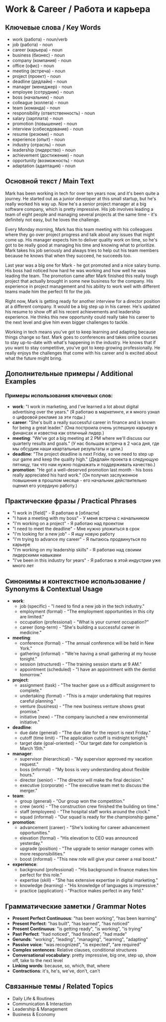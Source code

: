 # Work & Career / Работа и карьера

## Ключевые слова / Key Words
- work (работа) - noun/verb
- job (работа) - noun
- career (карьера) - noun
- business (бизнес) - noun
- company (компания) - noun
- office (офис) - noun
- meeting (встреча) - noun
- project (проект) - noun
- deadline (дедлайн) - noun
- manager (менеджер) - noun
- employee (сотрудник) - noun
- boss (начальник) - noun
- colleague (коллега) - noun
- team (команда) - noun
- responsibility (ответственность) - noun
- salary (зарплата) - noun
- promotion (повышение) - noun
- interview (собеседование) - noun
- resume (резюме) - noun
- experience (опыт) - noun
- industry (отрасль) - noun
- leadership (лидерство) - noun
- achievement (достижение) - noun
- opportunity (возможность) - noun
- adaptation (адаптация) - noun

## Основной текст / Main Text

Mark has been working in tech for over ten years now, and it's been quite a journey. He started out as a junior developer at this small startup, but he's really worked his way up. Now he's a senior project manager at a big software company, which is pretty impressive. His job involves leading a team of eight people and managing several projects at the same time - it's definitely not easy, but he loves the challenge.

Every Monday morning, Mark has this team meeting with his colleagues where they go over project progress and talk about any issues that might come up. His manager expects him to deliver quality work on time, so he's got to be really good at managing his time and knowing what to prioritize. Mark takes his job seriously and always tries to help out his team members because he knows that when they succeed, he succeeds too.

Last year was a big one for Mark - he got promoted and a nice salary bump. His boss had noticed how hard he was working and how well he was leading the team. The promotion came after Mark finished this really tough project that actually brought in some new business for the company. His experience in project management and his ability to work well with different teams made him the perfect fit for the job.

Right now, Mark is getting ready for another interview for a director position at a different company. It would be a big step up in his career. He's updated his resume to show off all his recent achievements and leadership experience. He thinks this new opportunity could really take his career to the next level and give him even bigger challenges to tackle.

Working in tech means you've got to keep learning and adapting because things change so fast. Mark goes to conferences and takes online courses to stay up-to-date with what's happening in the industry. He knows that if you want to stay competitive, you've got to keep growing professionally. He really enjoys the challenges that come with his career and is excited about what the future might bring.

## Дополнительные примеры / Additional Examples

### Примеры использования ключевых слов:
- **work**: "I work in marketing, and I've learned a lot about digital advertising over the years." (Я работаю в маркетинге, и я много узнал о цифровой рекламе за эти годы.)
- **career**: "She's built a really successful career in finance and is known for being a great leader." (Она построила очень успешную карьеру в финансах и известна как отличный лидер.)
- **meeting**: "We've got a big meeting at 2 PM where we'll discuss our quarterly results and goals." (У нас большая встреча в 2 часа дня, где мы обсудим наши квартальные результаты и цели.)
- **deadline**: "The project deadline is next Friday, so we need to step up our game and keep the quality high." (Дедлайн проекта в следующую пятницу, так что нам нужно поднажать и поддерживать качество.)
- **promotion**: "He got a well-deserved promotion last month - his boss really appreciated his hard work." (Он получил заслуженное повышение в прошлом месяце - его начальник действительно оценил его усердную работу.)

## Практические фразы / Practical Phrases

- "I work in [field]" - Я работаю в [области]
- "I have a meeting with my boss" - У меня встреча с начальником
- "I'm working on a project" - Я работаю над проектом
- "I need to meet the deadline" - Мне нужно уложиться в срок
- "I'm looking for a new job" - Я ищу новую работу
- "I'm trying to advance my career" - Я пытаюсь продвинуться по карьере
- "I'm working on my leadership skills" - Я работаю над своими лидерскими навыками
- "I've been in this industry for years" - Я работаю в этой индустрии уже много лет

## Синонимы и контекстное использование / Synonyms & Contextual Usage

- **work**: 
  - job (specific) - "I need to find a new job in the tech industry."
  - employment (formal) - "The employment opportunities in this city are limited."
  - occupation (professional) - "What is your current occupation?"
  - career (long-term) - "She's building a successful career in medicine."
- **meeting**: 
  - conference (formal) - "The annual conference will be held in New York."
  - gathering (informal) - "We're having a small gathering at my house tonight."
  - session (structured) - "The training session starts at 9 AM."
  - appointment (scheduled) - "I have an appointment with the dentist tomorrow."
- **project**: 
  - assignment (task) - "The teacher gave us a difficult assignment to complete."
  - undertaking (formal) - "This is a major undertaking that requires careful planning."
  - venture (business) - "The new business venture shows great promise."
  - initiative (new) - "The company launched a new environmental initiative."
- **deadline**: 
  - due date (general) - "The due date for the report is next Friday."
  - cutoff (time limit) - "The application cutoff is midnight tonight."
  - target date (goal-oriented) - "Our target date for completion is March 15th."
- **manager**: 
  - supervisor (hierarchical) - "My supervisor approved my vacation request."
  - boss (informal) - "My boss is very understanding about flexible hours."
  - director (senior) - "The director will make the final decision."
  - executive (corporate) - "The executive team met to discuss the merger."
- **team**: 
  - group (general) - "Our group won the competition."
  - crew (work) - "The construction crew finished the building on time."
  - staff (employees) - "The hospital staff works around the clock."
  - squad (informal) - "Our squad is ready for the championship game."
- **promotion**: 
  - advancement (career) - "She's looking for career advancement opportunities."
  - elevation (formal) - "His elevation to CEO was announced yesterday."
  - upgrade (position) - "The upgrade to senior manager comes with more responsibilities."
  - boost (informal) - "This new role will give your career a real boost."
- **experience**: 
  - background (professional) - "His background in finance makes him perfect for this role."
  - expertise (skill) - "She has extensive expertise in digital marketing."
  - knowledge (learning) - "His knowledge of languages is impressive."
  - practice (application) - "Practice makes perfect in any field."

## Грамматические заметки / Grammar Notes

- **Present Perfect Continuous**: "has been working", "has been learning"
- **Present Perfect**: "has built", "has learned", "has noticed"
- **Present Continuous**: "is getting ready", "is working", "is trying"
- **Past Perfect**: "had noticed", "had finished", "had made"
- **Gerunds**: "working", "leading", "managing", "learning", "adapting"
- **Passive voice**: "was recognized", "is expected", "are required"
- **Complex sentences**: Relative clauses, conditional structures
- **Conversational vocabulary**: pretty impressive, big one, step up, show off, take to the next level
- **Linking words**: because, so, which, that, where
- **Contractions**: it's, he's, we've, don't, can't

## Связанные темы / Related Topics

- Daily Life & Routines
- Communication & Interaction
- Leadership & Management
- Business & Economy
